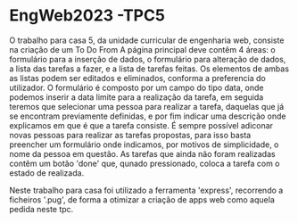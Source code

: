 # EngWeb2023 -TPC5

O trabalho para casa 5, da unidade curricular de engenharia web, consiste na criação de um To Do From A página principal deve contêm 4 áreas: o formulário para a inserção de dados, o formulário para alteração de dados, a lista das tarefas a fazer, e a lista de tarefas feitas. Os elementos de ambas as listas podem ser editados e eliminados, conforma a preferencia do utilizador. O formulário é composto por um campo do tipo data, onde podemos inserir a data limite para a realização da tarefa, em seguida teremos que selecionar uma pessoa para realizar a tarefa, daquelas que já se encontram previamente definidas, e por fim indicar uma descrição onde explicamos em que é que a tarefa consiste. É sempre possível adiconar novas pessoas para realizar as tarefas propostas, para isso basta preencher um formulário onde indicamos, por motivos de simplicidade, o nome da pessoa em questão. As tarefas que ainda não foram realizadas contêm um botão 'done' que, qunado pressionado, coloca a tarefa com o estado de realizada.

Neste trabalho para casa foi utilizado a ferramenta 'express', recorrendo a ficheiros '.pug', de forma a otimizar a criação de apps web como aquela pedida neste tpc.